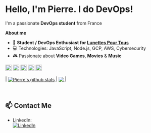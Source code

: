 # Hello, I'm Pierre. I do DevOps! 

I'm a passionate **DevOps student** from France

**About me**

- 💼 **Student / DevOps Enthusiast for [Lunettes Pour Tous](https://lunettespourtous.com/)**  
- 💻 Technologies: JavaScript, Node.js, GCP, AWS, Cybersecurity  
- 🎮 Passionate about **Video Games**, **Movies** & **Music**

<code><img height="20" alt="javascript" src="https://img.shields.io/badge/JavaScript-F7DF1E?style=flat&logo=javascript&logoColor=black"></code>
<code><img height="20" alt="nodejs" src="https://img.shields.io/badge/Node.js-339933?style=flat&logo=node.js&logoColor=white"></code>
<code><img height="20" alt="gcp" src="https://img.shields.io/badge/Google_Cloud-4285F4?style=flat&logo=google-cloud&logoColor=white"></code>
<code><img height="20" alt="aws" src="https://img.shields.io/badge/AWS-FF9900?style=flat&logo=icloud&logoColor=white"></code>
<code><img height="20" alt="cybersecurity" src="https://img.shields.io/badge/Cybersecurity-1E1E2F?style=flat&logo=red-hat&logoColor=white"></code>

| <a href="https://github.com/Pierre-LPT/github-readme-stats">
  <img align="center" src="https://github-readme-stats.vercel.app/api?username=Pierre-LPT&show_icons=true&include_all_commits=true&theme=buefy&hide_border=true" alt="Pierre's github stats" /> 
</a> | <a href="https://github.com/Pierre-LPT/github-readme-stats">
  <img align="center" src="https://github-readme-stats.vercel.app/api/top-langs/?username=Pierre-LPT&layout=compact&theme=buefy&hide_border=true" />
</a> |

<br />

## 📫 Contact Me

- LinkedIn:  
[![LinkedIn](https://img.shields.io/badge/LinkedIn-0077B5?style=for-the-badge&logo=linkedin&logoColor=white)](https://www.linkedin.com/in/pierre-sularec/)

